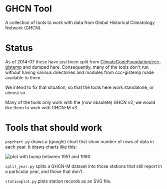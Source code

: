 # GHCN Tool

A collection of tools to work with data from Global Historical
Climatology Network (GHCN).

# Status

As of 2014-07 these have just been split from
[ClimateCodeFoundation/ccc-gistemp](ClimateCodeFoundation/ccc-gistemp)
and dumped here. Consequently, many of the tools don't run without
having various directories and modules from ccc-gistemp made available
to them.

We intend to fix that situation, so that the tools here work
standalone, or almost so.

Many of the tools only work with the (now obsolete) GHCN v2, we
would like them to work with GHCN-M v3.

# Tools that should work

`popchart.py` draws a (google) chart that show number of rows of
data in each year. It draws charts like this:

![plot with bump between 1951 and 1980](http://chart.apis.google.com/chart?chxt=x,y,x&chds=1,10000&chd=t:336,364,388,401,417,438,458,499,530,578,614,710,776,950,1059,1147,1198,1286,1336,1380,1426,1461,1515,1577,1613,1649,1681,1782,1836,1891,1927,1984,2017,2064,2119,2132,2155,2158,2197,2185,2227,2264,2305,2338,2368,2397,2460,2474,2476,2510,2563,2646,2684,2717,2725,2764,2826,2857,2900,2929,2944,3002,3036,3075,3096,3127,3165,3225,3338,3474,3599,4049,4266,4366,4426,4447,4508,4506,4545,4581,4637,4812,4900,4992,5019,5155,5202,5209,5234,5273,5253,5185,5194,5267,5246,5206,5139,5127,5117,5073,5031,4936,4849,4783,4754,4716,4667,4558,4564,4467,4187,3413,3290,3094,3057,2973,2995,2957,2948,2960,2936,2731,2753,2732,2762,2633,2601,2574,2582,2591,2588,2579,2519,2332,2015&chxp=2,50&chxr=0,1880,2014,10|1,0,10000&chco=6611cc&chbh=a,0,2&chs=440x330&cht=bvg&chxl=2:|year+(CE)&chdl=step2.v2 "popularity of years in ccc-gistemp records")

`split_year.py` splits a GHCN-M dataset into those stations
that still report in a particular year, and those that don't.

`stationplot.py` plots station records as an SVG file.

